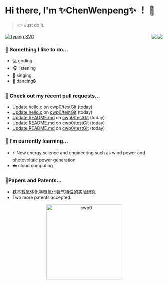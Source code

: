 # Hi there, I'm ✨ChenWenpeng✨ ！ 🤭

> 👉 Just do it.

<a href="https://github.com/cwp0/">
  <img align="right" src="https://visitor-badge.laobi.icu/badge?page_id=cwp0.cwp0&left_color=blue&right_color=gray" /> 
</a>

<a href="https://github.com/">
  <img align="center" src="https://readme-typing-svg.demolab.com?font=Fira+Code&pause=1000&width=600&lines=Feeling%20the%20World...%20%20%20%20Coding%20the%20world...&center=true&size=24" alt="Typing SVG" />
</a>

<a href="https://github.com/cwp0/">
  <img align="right" src="https://github-readme-stats.vercel.app/api?username=cwp0&show_icons=true&icon_color=9932cd&text_color=a8a8a8&bg_color=13161B&hide_title=false&hide_border=false" />
</a>

### 🌈 Something I like to do...
- 💻 coding
- 🎧 listening
- 🎤 singing
- 💃 dancing🔒

### 🔨 Check out my recent pull requests...

- [Update hello.c](https://github.com/cwp0/testGit/pull/6) on [cwp0/testGit](https://github.com/cwp0/testGit) (today)
- [Update hello.c](https://github.com/cwp0/testGit/pull/5) on [cwp0/testGit](https://github.com/cwp0/testGit) (today)
- [Update README.md](https://github.com/cwp0/testGit/pull/3) on [cwp0/testGit](https://github.com/cwp0/testGit) (today)
- [Update README.md](https://github.com/cwp0/testGit/pull/2) on [cwp0/testGit](https://github.com/cwp0/testGit) (today)
- [Update README.md](https://github.com/cwp0/testGit/pull/1) on [cwp0/testGit](https://github.com/cwp0/testGit) (today)

### 🌱 I’m currently learning...
- ⚡️ New energy science and engineering such as wind power and photovoltaic power generation
- ☁️ cloud computing

### 📃Papers and Patents... 
- [铁基载氧体化学链氧化氨气特性的实验研究](https://xueshu.baidu.com/usercenter/paper/show?paperid=1p7m0c40dn1a04e0491y08w09j317716&site=xueshu_se)
- Two more patents accepted.

<p align="center"><img height="240em" src="https://github-profile-summary-cards.vercel.app/api/cards/profile-details?username=cwp0&theme=nord_dark" alt="cwp0" align="center"/></p>


